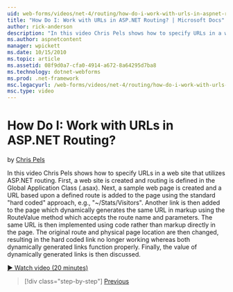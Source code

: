 ```yaml
---
uid: web-forms/videos/net-4/routing/how-do-i-work-with-urls-in-aspnet-routing
title: "How Do I: Work with URLs in ASP.NET Routing? | Microsoft Docs"
author: rick-anderson
description: "In this video Chris Pels shows how to specify URLs in a web site that utilizes ASP.NET routing. First, a web site is created and routing is defined in the Gl..."
ms.author: aspnetcontent
manager: wpickett
ms.date: 10/15/2010
ms.topic: article
ms.assetid: 08f9d0a7-cfa0-4914-a672-8a64295d7ba8
ms.technology: dotnet-webforms
ms.prod: .net-framework
msc.legacyurl: /web-forms/videos/net-4/routing/how-do-i-work-with-urls-in-aspnet-routing
msc.type: video
---
```

How Do I: Work with URLs in ASP.NET Routing?
====================
by [Chris Pels](https://twitter.com/chrispels)

In this video Chris Pels shows how to specify URLs in a web site that utilizes ASP.NET routing. First, a web site is created and routing is defined in the Global Application Class (.asax). Next, a sample web page is created and a URL based upon a defined route is added to the page using the standard "hard coded" approach, e.g., "~/Stats/Visitors". Another link is then added to the page which dynamically generates the same URL in markup using the RouteValue method which accepts the route name and parameters. The same URL is then implemented using code rather than markup directly in the page. The original route and physical page location are then changed, resulting in the hard coded link no longer working whereas both dynamically generated links function properly. Finally, the value of dynamically generated links is then discussed.

[&#9654; Watch video (20 minutes)](https://channel9.msdn.com/Blogs/ASP-NET-Site-Videos/how-do-i-work-with-urls-in-aspnet-routing)

> [!div class="step-by-step"]
> [Previous](how-do-i-use-routing-with-aspnet-web-forms.md)
